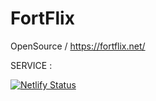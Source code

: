 # FortFlix
OpenSource / https://fortflix.net/

SERVICE :

[![Netlify Status](https://api.netlify.com/api/v1/badges/5f3fae20-42d5-4aa4-b43e-5c5ffabefd91/deploy-status)](https://app.netlify.com/sites/fortflix/deploys)
